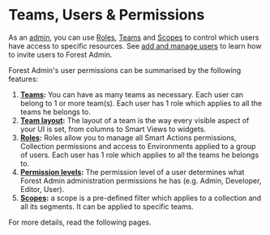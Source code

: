 # Teams, Users & Permissions

As an [admin](manage-roles.md#permission-level), you can use [Roles](manage-roles.md), [Teams](create-and-manage-a-team.md) and [Scopes](../../collections/scopes.md) to control which users have access to specific resources. See [add and manage users](add-and-manage-users.md) to learn how to invite users to Forest Admin.

Forest Admin's user permissions can be summarised by the following features:

1. [**Teams**](create-and-manage-a-team.md)**:** You can have as many teams as necessary. Each user can belong to 1 or more team(s). Each user has 1 role which applies to all the teams he belongs to.
2. [**Team layout**](create-and-manage-a-team.md#manage-your-teams-layout)**:** The layout of a team is the way every visible aspect of your UI is set, from columns to Smart Views to widgets.
3. [**Roles**](manage-roles.md)**:** Roles allow you to manage all Smart Actions permissions, Collection permissions and access to Environments applied to a group of users. Each user has 1 role which applies to all the teams he belongs to.
4. [**Permission levels**](manage-roles.md#permission-level)**:**  The permission level of a user determines what Forest Admin administration permissions he has (e.g. Admin, Developer, Editor, User).
5. [**Scopes**](../../collections/scopes.md)**:** a scope is a pre-defined filter which applies to a collection and all its segments. It can be applied to specific teams.

For more details, read the following pages.
